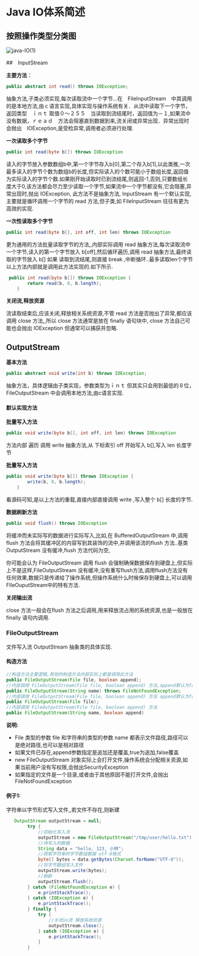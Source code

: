 # Java IO体系简述



## 按照操作类型分类图

![java-IO(1)](/home/zhangsl/app/java/dev/java-study/img/java-IO(1).jpeg)



##　InputStream

**主要方法**：

```java
public abstract int read() throws IOException;
```

抽象方法,子类必须实现,每次读取流中一个字节...在　FileInputStream　中其调用的是本地方法,由ｃ语言实现,具体实现与操作系统有关．从流中读取下一个字节，返回类型　ｉｎｔ 取值０～２５５　当读取到流结尾时，返回值为－１,如果流中没有数据，ｒｅａｄ　方法会阻塞直到数据到来,流关闭或异常出现．异常出现时会抛出　IOException,是受检异常,调用者必须进行处理.

**一次读取多个字节**

```java
public int read(byte b[]) throws IOException
```

读入的字节放入参数数组b中,第一个字节存入b[0],第二个存入b[1],以此类推,一次最多读入的字节个数为数组b的长度,但实际读入的个数可能小于数组长度,返回值为实际读入的字节个数.如果刚开始读取时已到流结尾,则返回-1,否则,只要数组长度大于0,该方法都会尽力至少读取一个字节,如果流中一个字节都没有,它会阻塞,异常出现时,抛出 IOException, 此方法不是抽象方法, InputStream 有一个默认实现,主要就是循环调用一个字节的 read 方法,但子类,如 FileInputStream 往往有更为高效的实现.

**一次性读取多个字节**

```java
public int read(byte b[], int off, int len) throws IOException
```

更为通用的方法批量读取字节的方法,,内部实际调用 read 抽象方法,每次读取流中一个字节,读入的第一个字节放入 b[off],然后循环遍历,调用 read 抽象方法,最终读取的字节放入 b[] 如果 读取到流结尾,则直接 break ,中断循环..最多读取len个字节  以上方法内部就是调用此方法实现的.如下所示.

```java
 public int read(byte b[]) throws IOException {
        return read(b, 0, b.length);
    }
```

**关闭流,释放资源**

流读取结束后,应该关闭,释放相关系统资源,不管 read 方法是否抛出了异常,都应该调用 close 方法,,所以 close 方法通常是放在 finally 语句块中, close 方法自己可能也会抛出 IOException 但通常可以捕获并忽略.



## OutputStream

**基本方法**

```java
public abstract void write(int b) throws IOException;
```

抽象方法，具体逻辑由子类实现，参数类型为ｉｎｔ 但其实只会用到最低的８位，　FileOutputStream 中会调用本地方法,由c语言实现.

#### 默认实现方法

**批量写入方法**

```java
public void write(byte b[], int off, int len) throws IOException
```

方法内部 遍历 调用 write 抽象方法,从  下标索引 off 开始写入 b[],写入 len 长度字节  

**批量写入方法**

```java
public void write(byte b[]) throws IOException {
        write(b, 0, b.length);
    }
```

看源码可知,是以上方法的重载,直接内部直接调用  write ,写入整个 b[] 长度的字节.

**数据刷新方法**

```java
public void flush() throws IOException
```

将缓冲而未实际写的数据进行实际写入,比如,在 BufferedOutputStream 中,调用flush 方法会将其缓冲区的内容写到其装饰的流中,并调用该流的flush 方法..基类 OutputStream 没有缓冲,flush 方法代码为空,

你可能会认为 FileOutputStream 调用 flush 会强制确保数据保存到硬盘上,但实际上不是这样,FileOutputStream 没有缓冲,没有重写flush方法,调用flush方法没有任何效果,数据只是传递给了操作系统,但操作系统什么时候保存到硬盘上,可以调用FIleOuputStream中的特有方法.

**关闭输出流**

close 方法一般会在flush 方法之后调用,用来释放流占用的系统资源,也是一般放在 finally 语句内调用.



### FileOutputStream

文件写入流 OutputStream 抽象类的具体实现.

#### 构造方法

```java
//构造方法主要逻辑,其他的构造方法内部实际上都是调用此方法
public FileOutputStream(File file, boolean append);
//内部调用 FileOutputStream(File file, boolean append) 方法,append默认为false
public FileOutputStream(String name) throws FileNotFoundException;
//内部调用 FileOutputStream(File file, boolean append) 方法 append默认为false
public FileOutputStream(File file);
//内部调用 FileOutputStream(File file, boolean append) 方法
public FileOutputStream(String name, boolean append)
```

**说明:**

- File 类型的参数 file 和字符串的类型的参数 name 都表示文件路径,路径可以是绝对路径,也可以是相对路径
- 如果文件已存在,append参数指定是追加还是覆盖,true为追加,false覆盖
- new FileOutputStream 对象实际上会打开文件,操作系统会分配相关资源,如果当前用户没有写权限,会抛出SecurityException
- 如果指定的文件是一个目录,或者由于其他原因不能打开文件,会抛出 FileNotFoundException 



#### 例子1:

字符串以字节形式写入文件,,若文件不存在,则新建

```java
   OutputStream outputStream = null;
        try {
            //初始化写入流
            outputStream = new FileOutputStream("/tmp/user/hello.txt");
            //待写入的数据
            String data = "hello, 123, 小林";
            //获取字符串的字节数组数据 utf-8格式
            byte[] bytes = data.getBytes(Charset.forName("UTF-8"));
            //将字节数组写入文件
            outputStream.write(bytes);
            //刷新
            outputStream.flush();
        } catch (FileNotFoundException e) {
            e.printStackTrace();
        } catch (IOException e) {
            e.printStackTrace();
        } finally {
            try {
                //关闭io流 释放系统资源
                outputStream.close();
            } catch (IOException e) {
                e.printStackTrace();
            }
        }
```

